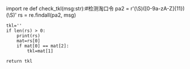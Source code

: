 import re
def check_tkl(msg:str):#检测淘口令
    pa2 = r'(\S)([0-9a-zA-Z]{11})(\S)'
    rs = re.findall(pa2, msg)

    tkl=''
    if len(rs) > 0:
        print(rs)
        mat=rs[0]
        if mat[0] == mat[2]:
            tkl=mat[1]

    return tkl